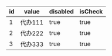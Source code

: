 | id   | value   | disabled | isCheck |
| ---- | ------- | -------- | ------- |
| 1    | 代办111 | true     | true    |
| 2    | 代办222 | true     | true    |
| 3    | 代办333 | true     | true    |
